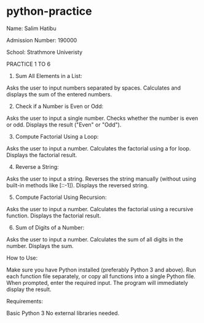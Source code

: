 # python-practice
Name: Salim Hatibu

Admission Number: 190000

School: Strathmore Univeristy

PRACTICE 1 TO 6
1. Sum All Elements in a List:
   
Asks the user to input numbers separated by spaces.
Calculates and displays the sum of the entered numbers.

2. Check if a Number is Even or Odd:
   
Asks the user to input a single number.
Checks whether the number is even or odd.
Displays the result ("Even" or "Odd").

3. Compute Factorial Using a Loop:
   
Asks the user to input a number.
Calculates the factorial using a for loop.
Displays the factorial result.

4. Reverse a String:

Asks the user to input a string.
Reverses the string manually (without using built-in methods like [::-1]).
Displays the reversed string.

5. Compute Factorial Using Recursion:
   
Asks the user to input a number.
Calculates the factorial using a recursive function.
Displays the factorial result.

6. Sum of Digits of a Number:
   
Asks the user to input a number.
Calculates the sum of all digits in the number.
Displays the sum.

How to Use:

Make sure you have Python installed (preferably Python 3 and above).
Run each function file separately, or copy all functions into a single Python file.
When prompted, enter the required input.
The program will immediately display the result.

Requirements:

Basic Python 3
No external libraries needed.
